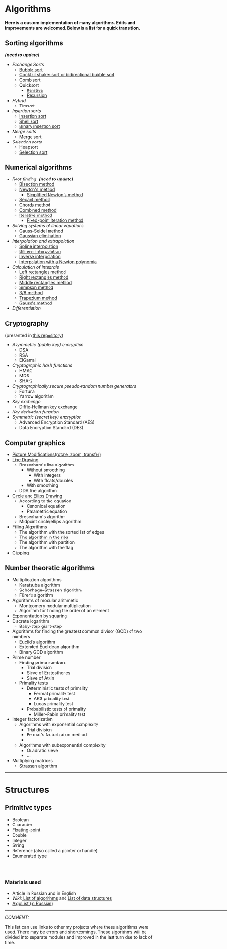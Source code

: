 <h1>Algorithms</h1>
<h4> Here is a custom implementation of many algorithms. Edits and improvements are welcomed. Below is a list for a quick transition.<h4>

<h2>Sorting algorithms </h2><i><b>(need to update)</b></i>
<ul>
<li><i>Exchange Sorts</i>
    <ul>
    <li><a href="Sorting%20algorithms/bubble%20sort.py">Bubble sort</a>
    <li><a href="Sorting%20algorithms/cocktail%20sort.py">Cocktail shaker sort or bidirectional bubble sort</a>
    <li>Comb sort
    <li>Quicksort
        <ul>
        <li><a href="Sorting%20algorithms/iterative%20qsort.py">Iterative</a>
        <li><a href="Sorting%20algorithms/quick%20sort.py">Recursion</a>
        </ul>
    </ul>
<li><i>Hybrid</i>
    <ul>
    <li>Timsort
    </ul>
<li><i>Insertion sorts</i>
    <ul>
    <li><a href="Sorting%20algorithms/insertion%20sort.py">Insertion sort</a>
    <li><a href="Sorting%20algorithms/shell%20sort.py">Shell sort</a>
    <li><a href="Sorting%20algorithms/bin_insertion%20sort.py">Binary insertion sort</a>
    </ul>
    <li> <i>Merge sorts</i>
    <ul>
    <li>Merge sort
    </ul>
<li><i>Selection sorts</i>
    <ul>
    <li>Heapsort
    <li><a href="Sorting%20algorithms/selection%20sort.py">Selection sort</a>
    </ul>
</ul>

<h2>Numerical algorithms</h2>
<ul>
<li><i>Root finding</i>  <i><b>(need to update)</b></i>
    <ul>
    <li><a href="Numerical%20algorithms/Root%20finding/Bisection%20method.py">Bisection method</a>
    <li><a href="Numerical%20algorithms/Root%20finding/Newton's%20method.py">Newton's method</a>
    <ul>
    <li><a href="Numerical%20algorithms/Root%20finding/Simplified%20Newton's%20method.py">Simplified Newton's method</a>
    </ul>
    <li><a href="Numerical%20algorithms/Root%20finding/Secant%20method.py">Secant method</a>
    <li><a href="Numerical%20algorithms/Root%20finding/Сhords%20method.py">Сhords method</a>
    <li><a href="Numerical%20algorithms/Root%20finding/Сombined%20method.py">Сombined method</a>
    <li><a href="Numerical%20algorithms/Root%20finding/Iterative%20method.py">Iterative method</a>
    <ul>
    <li><a href="Numerical%20algorithms/Root%20finding/Fixed-point%20iteration%20method.py">Fixed-point iteration method</a>
    </ul>
    </ul>
    <li><i>Solving systems of linear equations</i>
    <ul>
    <li><a href="https://github.com/Panda-Lewandowski/Computational-algorithms/blob/master/lab3/gauss_seidel.py">Gauss–Seidel method</a>
    <li><a href="https://github.com/Panda-Lewandowski/Computational-algorithms/blob/master/lab3/lin_sys.py">Gaussian elimination</a>
    </ul>
    <li><i>Interpolation and extrapolation</i>
    <ul>
    <li><a href="https://github.com/Panda-Lewandowski/Computational-algorithms/blob/master/lab2.4.py">Spline interpolation</a>
    <li><a href="https://github.com/Panda-Lewandowski/Computational-algorithms/blob/master/lab2.3.py">Bilinear interpolation</a>
    <li><a href="https://github.com/Panda-Lewandowski/Computational-algorithms/blob/master/lab2.2.py">Inverse interpolation</a>
    <li><a href="https://github.com/Panda-Lewandowski/Computational-algorithms/blob/master/lab2.2.py">Interpolation with a Newton polynomial</a>
    </ul>
    <li><i>Calculation of integrals</i>
    <ul>
    <li><a href="Numerical%20algorithms/Integrals/Left_rectangles.py">Left rectangles method</a>
    <li><a href="Numerical%20algorithms/Integrals/Right_rectangles.py">Right rectangles method</a>
    <li><a href="Numerical%20algorithms/Integrals/Middle_rectangles.py">Middle rectangles method</a>
    <li><a href="Numerical%20algorithms/Integrals/Simpson_method.py">Simpson method</a>
    <li><a href="Numerical%20algorithms/Integrals/Simpson38_method.py">3/8 method</a>
    <li><a href="Numerical%20algorithms/Integrals/Trapezium_method.py">Trapezium method</a>
    <li><a href="https://github.com/Panda-Lewandowski/Computational-algorithms/tree/master/lab5">Gauss's method </a>
    </ul>
    <li><i>Differentiation</i> 
</ul>

<h2>Cryptography</h2>
<p>(presented in <a href="https://github.com/Panda-Lewandowski/CryptoTools">this repository</a>)
<ul>
<li><i>Asymmetric (public key) encryption</i>
    <ul>
    <li>DSA
    <li>RSA
    <li>ElGamal
    </ul>
<li><i>Cryptographic hash functions</i>
    <ul>
    <li>HMAC
    <li>MD5
    <li>SHA-2
    </ul>
<li><i>Cryptographically secure pseudo-random number generators</i>
    <ul>
    <li>Fortuna
    <li>Yarrow algorithm
    </ul>
<li><i>Key exchange</i>
    <ul>
    <li>Diffie–Hellman key exchange
    </ul>
<li><i>Key derivation function</i>
<li><i>Symmetric (secret key) encryption</i>
    <ul>
    <li>Advanced Encryption Standard (AES)
    <li>Data Encryption Standard (DES)
    </ul>
</ul>

<h2>Computer graphics</h2>
<ul>
<li><a href="https://github.com/Panda-Lewandowski/Computer-graphics/blob/master/lab2/lab2.py">Picture Modifications(rotate, zoom, transfer)<a>
<li><a href="https://github.com/Panda-Lewandowski/Computer-graphics/blob/master/lab3/lab3.py">Line Drawing</a>
    <ul>
    <li>Bresenham's line algorithm
        <ul>
        <li>Without smoothing
        <ul>
        <li>With integers
        <li>With floats/doubles
        </ul>
        <li>With smoothing
        </ul>
    <li>DDA line algorithm
    </ul>
<li><a href="https://github.com/Panda-Lewandowski/Computer-graphics/blob/master/lab4/lab4.py">Circle and Ellips Drawing</a>
    <ul>
    <li>According to the equation
        <ul>
        <li>Сanonical equation
        <li>Parametric equation
        </ul>
    <li>Bresenham's algorithm
    <li>Midpoint circle/ellips algorithm
    </ul>
<li>Filling Algorithms
    <ul>
    <li>The algorithm with the sorted list of edges
    <li><a href="https://github.com/Panda-Lewandowski/Computer-graphics/blob/master/lab5/lab5.py">The algorithm in the ribs</a>
    <li>The algorithm with partition
    <li>The algorithm with the flag
    </ul>
<li>Clipping
</ul>

<h2>Number theoretic algorithms</h2>
<ul>
<li>Multiplication algorithms
    <ul>
    <li>Karatsuba algorithm
    <li>Schönhage–Strassen algorithm
    <li>Fürer’s algorithm
    </ul>
<li>Algorithms of modular arithmetic
    <ul>
    <li>Montgomery modular multiplication
    <li>Algorithm for finding the order of an element
    </ul>
<li>Exponentiation by squaring
<li>Discrete logarithm
    <ul>
    <li>Baby-step giant-step
    </ul>
<li>Algorithms for finding the greatest common divisor (GCD) of two numbers
    <ul>
    <li>Euclid's algorithm
    <li>Extended Euclidean algorithm
    <li>Binary GCD algorithm
    </ul>
<li>Prime number
    <ul>
    <li>Finding prime numbers
        <ul>
        <li>Trial division
        <li>Sieve of Eratosthenes
        <li>Sieve of Atkin
        </ul>
    <li>Primality tests
        <ul>
        <li>Deterministic tests of primality
            <ul>
            <li>Fermat primality test
            <li>AKS primality test
            <li>Lucas primality test
            </ul>
         <li>Probabilistic tests of primality
         <ul>
         <li>Miller–Rabin primality test
         </ul>
         </ul>
    </ul>
<li>Integer factorization   
    <ul>
    <li>Algorithms with exponential complexity
        <ul>
        <li>Trial division    
        <li>Fermat's factorization method
        <li>
        </ul>
    <li>Algorithms with subexponential complexity
    <ul>
    <li>Quadratic sieve
    <li>...
    </ul>
    </ul>
<li>Multiplying matrices
    <ul>
    <li>Strassen algorithm
    </ul>
</ul>

<hr align="left" width="800" size="0.1">


<h1>Structures</h1>

<h2>Primitive types</h2>
<ul>
<li>Boolean
<li>Character
<li>Floating-point
<li>Double
<li>Integer
<li>String
<li>Reference (also called a pointer or handle)
<li>Enumerated type
</ul>
<h2></h2>
<br>
<h3> 	Materials used </h3>
<ul><li> Article <a href="https://proglib.io/p/required-programmer-algorithms/"> in Russian</a> and <a href="https://www.quora.com/What-algorithms-should-I-know-to-become-a-good-programmer/answer/Ashish-Kedia?ref=fb_page"> in English</a>
<li> <i>Wiki:</i><a href="https://en.wikipedia.org/wiki/List_of_algorithms"> List of algorithms</a> and <a href="https://en.wikipedia.org/wiki/List_of_data_structures"> List of data structures </a>
<li><a href="http://algolist.manual.ru/">AlgoList (in Russian)</a></ul>
<hr align="left" width="800" size="2">

<div><i>COMMENT:</i> <p>This list can use links to other my projects where these algorithms were used. There may be errors and shortcomings. These algorithms will be divided into separate modules and improved in the last turn due to lack of time.</p></div>
